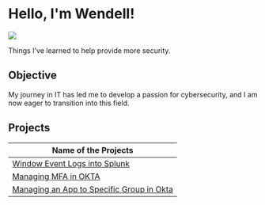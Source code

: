 # Hello, I'm Wendell!
<a href="https://linkedin.com/in/wendellpierre"><img src="https://img.shields.io/badge/-LinkedIn-0072b1?&style=for-the-badge&logo=linkedin&logoColor=white" /></a>



Things I've learned to help provide more security. 

## Objective

My journey in IT has led me to develop a passion for cybersecurity, and I am now eager to transition into this field.


## Projects


| Name of the Projects                                        
|---------------------------------------------------------------------------|
| <a href="https://github.com/pierrebw/eventslog"> Window Event Logs into Splunk</a>|
| <a href="https://github.com/pierrebw/mfaokta">Managing MFA in OKTA</a>|
| <a href=""> Managing an App to Specific Group in Okta</a>|
</center>




